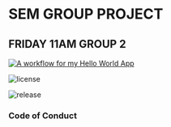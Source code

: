 # SEM GROUP PROJECT
## FRIDAY 11AM GROUP 2

[![A workflow for my Hello World App](https://github.com/jessicamacAL36/friday-11am-group-2/actions/workflows/main.yml/badge.svg)](https://github.com/jessicamacAL36/friday-11am-group-2/actions/workflows/main.yml)

![license](https://img.shields.io/badge/license-Apache--2.0-brightgreen.svg)

![release](https://img.shields.io/badge/release-no_releases-red.svg)

### Code of Conduct